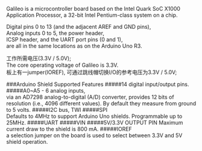 Galileo is a microcontroller board based on the Intel Quark SoC X1000 Application Processor, 
a 32-bit Intel Pentium-class system on a chip.

Digital pins 0 to 13 (and the adjacent AREF and GND pins),   
Analog inputs 0 to 5, the power header,   
ICSP header, and the UART port pins (0 and 1),   
are all in the same locations as on the Arduino Uno R3.    

工作所需电压(3.3V / 5.0V);   
The core operating voltage of Galileo is 3.3V.    
板上有一jumper(IOREF), 可通过跳线帽切换I/O的参考电压为3.3V / 5.0V;    


###Arduino Shield Supported Features
#####14 digital input/output pins.  
#####A0~A5 - 6 analog inputs,    
via an AD7298 analog-to-digital (A/D) converter, provides 12 bits of resolution 
(i.e., 4096 different values). By default they measure from ground to 5 volts.
#####I2C bus, TWI
#####SPI   
Defaults to 4MHz to support Arduino Uno shields. Programmable up to 25MHz.
#####UART
#####VIN
#####5V/3.3V OUTPUT PIN
Maximum current draw to the shield is 800 mA.
#####IOREF   
a selection jumper on the board is used to select between 3.3V and 5V shield operation. 





